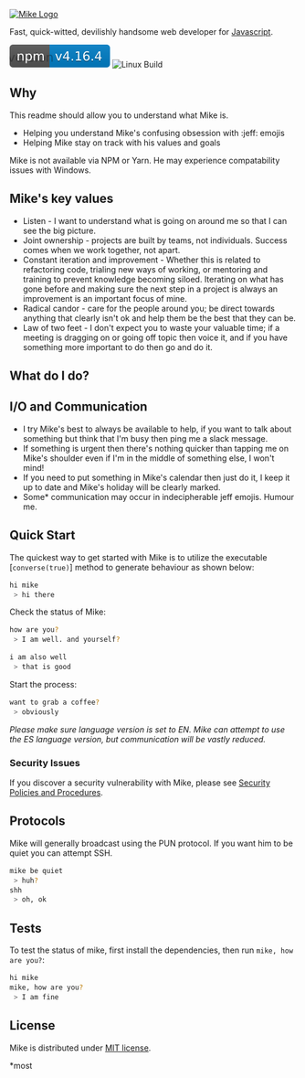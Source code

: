 [![Mike Logo](https://www.emblemworks.com/media/catalog/product/cache/1/image/9df78eab33525d08d6e5fb8d27136e95/m/i/mike-name-patch-with-merrow-border-red-white.jpg)](http://gargleyark.com/)

Fast, quick-witted, devilishly handsome web developer for [Javascript](https://www.ecma-international.org/default.htm).

![NPM Version][npm-image]
![Linux Build][travis-image]

## Why

This readme should allow you to understand what Mike is.

- Helping you understand Mike's confusing obsession with :jeff: emojis
- Helping Mike stay on track with his values and goals

Mike is not available via NPM or Yarn. He may experience compatability issues with Windows.

## Mike's key values

- Listen - I want to understand what is going on around me so that I can see the big picture.
- Joint ownership - projects are built by teams, not individuals. Success comes when we work together, not apart.
- Constant iteration and improvement - Whether this is related to refactoring code, trialing new ways of working, or mentoring and training to prevent knowledge becoming siloed. Iterating on what has gone before and making sure the next step in a project is always an improvement is an important focus of mine.
- Radical candor - care for the people around you; be direct towards anything that clearly isn't ok and help them be the best that they can be.
- Law of two feet - I don't expect you to waste your valuable time; if a meeting is dragging on or going off topic then voice it, and if you have something more important to do then go and do it.

## What do I do?

## I/O and Communication

- I try Mike's best to always be available to help, if you want to talk about something but think that I'm busy then ping me a slack message.
- If something is urgent then there's nothing quicker than tapping me on Mike's shoulder even if I'm in the middle of something else, I won't mind!
- If you need to put something in Mike's calendar then just do it, I keep it up to date and Mike's holiday will be clearly marked.
- Some\* communication may occur in indecipherable jeff emojis. Humour me.

## Quick Start

The quickest way to get started with Mike is to utilize the executable [`converse(true)`] method to generate behaviour as shown below:

```bash
hi mike
 > hi there
```

Check the status of Mike:

```bash
how are you?
 > I am well. and yourself?
```

```bash
i am also well
 > that is good
```

Start the process:

```bash
want to grab a coffee?
 > obviously
```

_Please make sure language version is set to EN. Mike can attempt to use the ES language version, but communication will be vastly reduced._

### Security Issues

If you discover a security vulnerability with Mike, please see [Security Policies and Procedures](https://www.hart.gov.uk/sites/default/files/4_The_Council/Policies_and_published_documents/Corporate_policies/Office%20Security%20Policy%20and%20Procedure.pdf).

## Protocols

Mike will generally broadcast using the PUN protocol. If you want him to be quiet you can attempt SSH.

```bash
mike be quiet
 > huh?
shh
 > oh, ok
```

## Tests

To test the status of mike, first install the dependencies, then run `mike, how are you?`:

```bash
hi mike
mike, how are you?
 > I am fine
```

## License

Mike is distributed under [MIT license](LICENSE).

[npm-image]: ./mike.svg
[npm-url]: https://npmjs.org/package/express
[downloads-url]: https://npmjs.org/package/express
[travis-image]: https://img.shields.io/travis/expressjs/express/master.svg?label=tests
[license]: license.md

\*most
